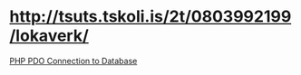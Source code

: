 # http://tsuts.tskoli.is/2t/0803992199/lokaverk/

[PHP PDO Connection to Database](http://php.net/manual/en/ref.pdo-mysql.php)
